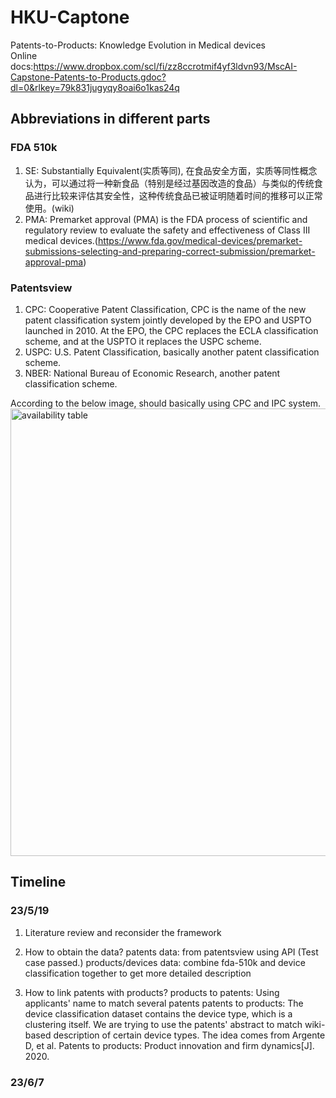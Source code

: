 # HKU-Captone
Patents-to-Products: Knowledge Evolution in Medical devices  
Online docs:https://www.dropbox.com/scl/fi/zz8ccrotmif4yf3ldvn93/MscAI-Capstone-Patents-to-Products.gdoc?dl=0&rlkey=79k831jugyqy8oai6o1kas24q

## Abbreviations in different parts
### FDA 510k
1. SE: Substantially Equivalent(实质等同), 在食品安全方面，实质等同性概念认为，可以通过将一种新食品（特别是经过基因改造的食品）与类似的传统食品进行比较来评估其安全性，这种传统食品已被证明随着时间的推移可以正常使用。(wiki)
2. PMA: Premarket approval (PMA) is the FDA process of scientific and regulatory review to evaluate the safety and effectiveness of Class III medical devices.(https://www.fda.gov/medical-devices/premarket-submissions-selecting-and-preparing-correct-submission/premarket-approval-pma)

### Patentsview
1. CPC: Cooperative Patent Classification, CPC is the name of the new patent classification system jointly developed by the EPO and USPTO launched in 2010. At the EPO, the CPC replaces the ECLA classification scheme, and at the USPTO it replaces the USPC scheme.
2. USPC: U.S. Patent Classification, basically another patent classification scheme.
3. NBER: National Bureau of Economic Research, another patent classification scheme.

According to the below image, should basically using CPC and IPC system.
<img width="716" alt="availability table" src="https://github.com/TiaolyuShi/HKU-Captone/assets/81952160/48852bff-64f4-49e1-b8f8-2121136d021f">

## Timeline
### 23/5/19
1. Literature review and reconsider the framework
2. How to obtain the data?
    patents data: from patentsview using API
    (Test case passed.)
    products/devices data: combine fda-510k and device classification together to get more detailed description

3. How to link patents with products?
    products to patents: Using applicants' name to match several patents
    patents to products: The device classification dataset contains the device type, which is a clustering itself. We are trying to use the patents' abstract to match wiki-based description of certain device types. The idea comes from Argente D, et al. Patents to products: Product innovation and firm dynamics[J]. 2020. 

### 23/6/7
